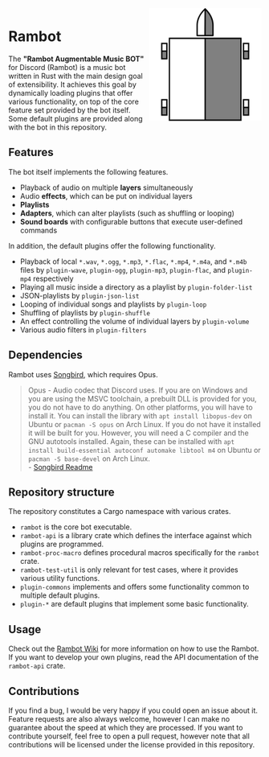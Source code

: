 <img src="images/logo.png" align="right" width="224" height="224" />

# Rambot

The **"Rambot Augmentable Music BOT"** for Discord (Rambot) is a music bot written in Rust with the main design goal of extensibility.
It achieves this goal by dynamically loading plugins that offer various functionality, on top of the core feature set provided by the bot itself.
Some default plugins are provided along with the bot in this repository.

## Features

The bot itself implements the following features.

* Playback of audio on multiple **layers** simultaneously
* Audio **effects**, which can be put on individual layers
* **Playlists**
* **Adapters**, which can alter playlists (such as shuffling or looping)
* **Sound boards** with configurable buttons that execute user-defined commands

In addition, the default plugins offer the following functionality.

* Playback of local `*.wav`, `*.ogg`, `*.mp3`, `*.flac`, `*.mp4`, `*.m4a`, and `*.m4b` files by `plugin-wave`, `plugin-ogg`, `plugin-mp3`, `plugin-flac`, and `plugin-mp4` respectively
* Playing all music inside a directory as a playlist by `plugin-folder-list`
* JSON-playlists by `plugin-json-list`
* Looping of individual songs and playlists by `plugin-loop`
* Shuffling of playlists by `plugin-shuffle`
* An effect controlling the volume of individual layers by `plugin-volume`
* Various audio filters in `plugin-filters`

## Dependencies

Rambot uses [Songbird](https://github.com/serenity-rs/songbird), which requires Opus.

> Opus - Audio codec that Discord uses.
> If you are on Windows and you are using the MSVC toolchain, a prebuilt DLL is provided for you, you do not have to do anything.
> On other platforms, you will have to install it.
> You can install the library with `apt install libopus-dev` on Ubuntu or `pacman -S opus` on Arch Linux.
> If you do not have it installed it will be built for you.
> However, you will need a C compiler and the GNU autotools installed.
> Again, these can be installed with `apt install build-essential autoconf automake libtool m4` on Ubuntu or `pacman -S base-devel` on Arch Linux.  
> \- [Songbird Readme](https://github.com/serenity-rs/songbird)

## Repository structure

The repository constitutes a Cargo namespace with various crates.

* `rambot` is the core bot executable.
* `rambot-api` is a library crate which defines the interface against which plugins are programmed.
* `rambot-proc-macro` defines procedural macros specifically for the `rambot` crate.
* `rambot-test-util` is only relevant for test cases, where it provides various utility functions.
* `plugin-commons` implements and offers some functionality common to multiple default plugins.
* `plugin-*` are default plugins that implement some basic functionality.

## Usage

Check out the [Rambot Wiki](https://github.com/florian1345/rambot/wiki) for more information on how to use the Rambot.
If you want to develop your own plugins, read the API documentation of the `rambot-api` crate.

## Contributions

If you find a bug, I would be very happy if you could open an issue about it.
Feature requests are also always welcome, however I can make no guarantee about the speed at which they are processed.
If you want to contribute yourself, feel free to open a pull request, however note that all contributions will be licensed under the license provided in this repository.
